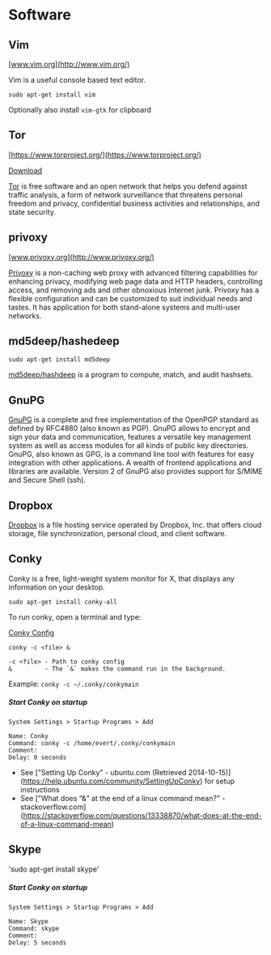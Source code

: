 Software
========

## Vim
[www.vim.org](http://www.vim.org/)

Vim is a useful console based text editor.

`sudo apt-get install vim`

Optionally also install `vim-gtk` for clipboard

## Tor
[https://www.torproject.org/](https://www.torproject.org/)

[Download](https://www.torproject.org/download/download-easy.html.en)

[Tor](https://www.torproject.org/) is free software and an open network that helps you 
defend against traffic analysis, a form of network surveillance 
that threatens personal freedom and privacy, confidential business 
activities and relationships, and state security.


## privoxy

[www.privoxy.org](http://www.privoxy.org/)

[Privoxy](http://www.privoxy.org/) is a non-caching web proxy with advanced filtering 
capabilities for enhancing privacy, modifying web page data 
and HTTP headers, controlling access, and removing ads and other 
obnoxious Internet junk. Privoxy has a flexible configuration 
and can be customized to suit individual needs and tastes. It 
has application for both stand-alone systems and multi-user networks.


## md5deep/hashedeep

`sudo apt-get install md5deep`

[md5deep/hashdeep](http://md5deep.sourceforge.net/) is a program to compute, match, and audit hashsets.


## GnuPG

[GnuPG](https://www.gnupg.org/) is a complete and free implementation of the OpenPGP 
standard as defined by RFC4880 (also known as PGP). GnuPG 
allows to encrypt and sign your data and communication, 
features a versatile key management system as well as access 
modules for all kinds of public key directories. GnuPG, 
also known as GPG, is a command line tool with features for 
easy integration with other applications. A wealth of frontend 
applications and libraries are available. Version 2 of GnuPG 
also provides support for S/MIME and Secure Shell (ssh).


## Dropbox

[Dropbox](https://www.dropbox.com/) is a file hosting service operated by Dropbox, Inc. that offers cloud storage, 
file synchronization, personal cloud, and client software.


## Conky

Conky is a free, light-weight system monitor for X, that displays any information on your desktop.

`sudo apt-get install conky-all`

To run conky, open a terminal and type: 

[Conky Config](https://raw.githubusercontent.com/egeldenhuys/knowledge-base/master/linux-mint/conky-config)

```
conky -c <file> &

-c <file> - Path to conky config
&         - The `&` makes the command run in the background.
```

Example: `conky -c ~/.conky/conkymain`

##### Start Conky on startup

`System Settings > Startup Programs > Add`

```
Name: Conky
Command: conky -c /home/evert/.conky/conkymain
Comment:
Delay: 0 seconds
```

- See ["Setting Up Conky" - ubuntu.com (Retrieved 2014-10-15)]
(https://help.ubuntu.com/community/SettingUpConky) for setup instructions
- See ["What does “&” at the end of a linux command mean?" - stackoverflow.com]
(https://stackoverflow.com/questions/13338870/what-does-at-the-end-of-a-linux-command-mean)

## Skype

'sudo apt-get install skype'

##### Start Conky on startup

`System Settings > Startup Programs > Add`

```
Name: Skype
Command: skype
Comment:
Delay: 5 seconds
```
